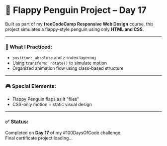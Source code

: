 # 🐧 Flappy Penguin Project – Day 17

Built as part of my **freeCodeCamp Responsive Web Design** course, this project simulates a flappy-style penguin using only **HTML and CSS**.

---

### 🧠 What I Practiced:
- `position: absolute` and z-index layering
- Using `transform: rotate()` to simulate motion
- Organized animation flow using class-based structure

---

### 🎮 Special Elements:
- Flappy Penguin flaps as it "flies"
- CSS-only motion + static visual design

---

### ✅ Status:
Completed on **Day 17** of my #100DaysOfCode challenge.  
Final certificate project loading...
